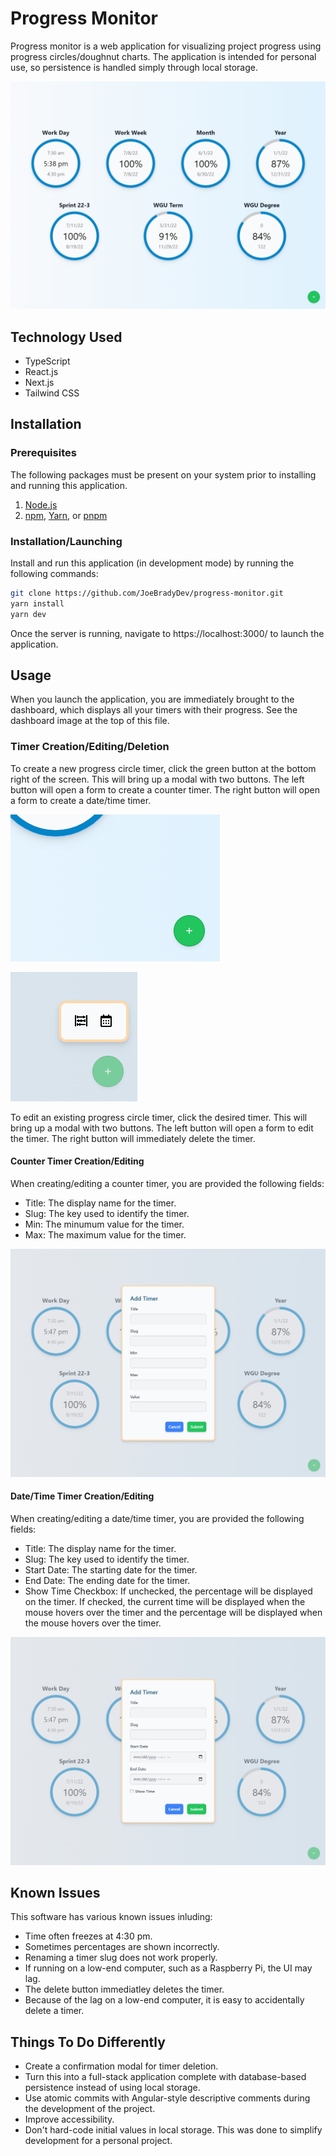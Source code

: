 # Progress Monitor

Progress monitor is a web application for visualizing project progress using progress circles/doughnut charts. The application is intended for personal use, so persistence is handled simply through local storage.

![Dashboard screen](./docs/dashboard.png)

## Technology Used
* TypeScript
* React.js
* Next.js
* Tailwind CSS

## Installation

### Prerequisites

The following packages must be present on your system prior to installing and running this application.

1. [Node.js](https://nodejs.org/en/)
2. [npm](https://docs.npmjs.com/cli/init), [Yarn](https://yarnpkg.com/lang/en/docs/cli/create/), or [pnpm](https://pnpm.io)

### Installation/Launching
Install and run this application (in development mode) by running the following commands:

```bash
git clone https://github.com/JoeBradyDev/progress-monitor.git
yarn install
yarn dev
```

Once the server is running, navigate to https://localhost:3000/ to launch the application.

## Usage
When you launch the application, you are immediately brought to the dashboard, which displays all your timers with their progress. See the dashboard image at the top of this file.

### Timer Creation/Editing/Deletion
To create a new progress circle timer, click the green button at the bottom right of the screen. This will bring up a modal with two buttons. The left button will open a form to create a counter timer. The right button will open a form to create a date/time timer.

![Add button](./docs/add-button.png)

![Add type modal](./docs/add-type-modal.png)

To edit an existing progress circle timer, click the desired timer. This will bring up a modal with two buttons. The left button will open a form to edit the timer. The right button will immediately delete the timer.

#### Counter Timer Creation/Editing
When creating/editing a counter timer, you are provided the following fields:
* Title: The display name for the timer.
* Slug: The key used to identify the timer.
* Min: The minumum value for the timer.
* Max: The maximum value for the timer.

![Counter timer form](./docs/counter-form.png)

#### Date/Time Timer Creation/Editing
When creating/editing a date/time timer, you are provided the following fields:
* Title: The display name for the timer.
* Slug: The key used to identify the timer.
* Start Date: The starting date for the timer.
* End Date: The ending date for the timer.
* Show Time Checkbox: If unchecked, the percentage will be displayed on the timer. If checked, the current time will be displayed when the mouse hovers over the timer and the percentage will be displayed when the mouse hovers over the timer.

![Date/time timer form](./docs/date-form.png)

## Known Issues
This software has various known issues inluding:
* Time often freezes at 4:30 pm.
* Sometimes percentages are shown incorrectly.
* Renaming a timer slug does not work properly.
* If running on a low-end computer, such as a Raspberry Pi, the UI may lag.
* The delete button immediatley deletes the timer.
* Because of the lag on a low-end computer, it is easy to accidentally delete a timer.

## Things To Do Differently
* Create a confirmation modal for timer deletion.
* Turn this into a full-stack application complete with database-based persistence instead of using local storage.
* Use atomic commits with Angular-style descriptive comments during the development of the project.
* Improve accessibility.
* Don't hard-code initial values in local storage. This was done to simplify development for a personal project.

